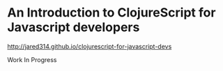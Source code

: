 An Introduction to ClojureScript for Javascript developers
==========================================================

http://jared314.github.io/clojurescript-for-javascript-devs

Work In Progress